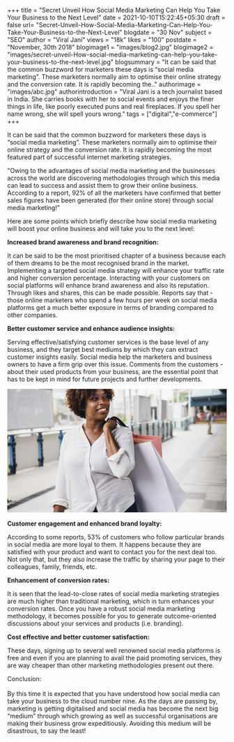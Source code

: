 +++
title = "Secret Unveil How Social Media Marketing Can Help You Take Your Business to the Next Level"
date = 2021-10-10T15:22:45+05:30
draft = false
url= "Secret-Unveil-How-Social-Media-Marketing-Can-Help-You-Take-Your-Business-to-the-Next-Level"
blogdate = "30 Nov"
subject = "SEO"
author = "Viral Jani"
views = "18k"
likes = "100"
postdate = "November, 30th 2018"
blogimage1 = "images/blog2.jpg"
blogimage2 = "images/secret-unveil-How-social-media-marketing-can-help-you-take-your-business-to-the-next-level.jpg"
blogsummary = "It can be said that the common buzzword for marketers these days is “social media marketing”. These marketers normally aim to optimise their online strategy and the conversion rate. It is rapidly becoming the.."
authorimage = "images/abc.jpg"
authorintroduction = "Viral Jani is a tech journalist based in India. She carries books with her to social events and enjoys the finer things in life, like poorly executed puns and real fireplaces. If you spell her name wrong, she will spell yours wrong."
tags = ["digital","e-commerce"]
+++

<p class=" text-justify inner-blog-content mb-4">It can be said that the common buzzword for marketers these days is “social media marketing”. These marketers normally aim to optimise their online strategy and the conversion rate. It is rapidly becoming the most featured part of successful internet marketing strategies.</p>

<p class=" text-justify darkbg-italic pl-5 pr-5 pt-4 pb-4 mb-4 mb-4">"Owing to the advantages of social media marketing and the businesses across the world are discovering methodologies through which this media can lead to success and assist them to grow their online business. According to a report, 92% of all the marketers have confirmed that better sales figures have been generated (for their online store) through social media marketing!"</p>

<p class=" text-justify inner-blog-content mb-4">Here are some points which briefly describe how social media marketing will boost your online business and will take you to the next level:</p>

**Increased brand awareness and brand recognition:**

<p class=" text-justify inner-blog-content mb-4">It can be said to be the most prioritised chapter of a business because each of them dreams to be the most recognised brand in the market. Implementing a targeted social media strategy will enhance your traffic rate and higher conversion percentage. Interacting with your customers on social platforms will enhance brand awareness and also its reputation. Through likes and shares, this can be made possible. Reports say that - those online marketers who spend a few hours per week on social media platforms get a much better exposure in terms of branding compared to other companies.</p>

**Better customer service and enhance audience insights:**

<p class=" text-justify inner-blog-content mb-4">Serving effective/satisfying customer services is the base level of any business, and they target best mediums by which they can extract customer insights easily. Social media help the marketers and business owners to have a firm grip over this issue. Comments from the customers - about their used products from your business, are the essential point that has to be kept in mind for future projects and further developments.</p>

<img src="images/secret-unveil-How-social-media-marketing-can-help-you-take-your-business-to-the-next-level2.jpg" class="img-fluid mb-4">

**Customer engagement and enhanced brand loyalty:**

<p class=" text-justify inner-blog-content mb-4">According to some reports, 53% of customers who follow particular brands in social media are more loyal to them. It happens because they are satisfied with your product and want to contact you for the next deal too. Not only that, but they also increase the traffic by sharing your page to their colleagues, family, friends, etc.</p>

**Enhancement of conversion rates:**

<p class=" text-justify inner-blog-content mb-4">It is seen that the lead-to-close rates of social media marketing strategies are much higher than traditional marketing, which in turn enhances your conversion rates. Once you have a robust social media marketing methodology, it becomes possible for you to generate outcome-oriented discussions about your services and products (i.e. branding).</p>

**Cost effective and better customer satisfaction:**

<p class=" text-justify inner-blog-content mb-4">These days, signing up to several well renowned social media platforms is free and even if you are planning to avail the paid promoting services, they are way cheaper than other marketing methodologies present out there.</p>

<p class=" text-justify conclusion pl-5 pr-5 pt-4 pb-4">Conclusion:<br><br>
By this time it is expected that you have understood how social media can take your business to the cloud number nine. As the days are passing by, marketing is getting digitalised and social media has become the next big “medium” through which growing as well as successful organisations are making their business grow expeditiously. Avoiding this medium will be disastrous, to say the least!</p>
